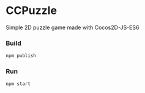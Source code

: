 # CCPuzzle
Simple 2D puzzle game made with Cocos2D-JS-ES6

### Build
```sh
npm publish
```

### Run
```sh
npm start
```
